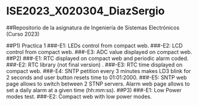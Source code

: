 # ISE2023_X020304_DiazSergio
##Repositorio de la asignatura de Ingeniería de Sistemas Electrónicos (Curso 2023)

##P1) Practica 1
    ###-E1: LEDs control from compact web.
    ###-E2: LCD control from compact web.
    ###-E3:  ADC value displayed on compact web.
##P2)
    ###-E1: RTC displayed on compact web and periodic alarm coded.
    ###-E2: RTC library (not final version) .
    ###-E3: RTC time displayed on compact web.
    ###-E4: SNTP petition every 3 minutes makes LD3 blink for 2 seconds and user button
         resets time to 01:01:2000.
    ###-E5: SNTP web page allows to switch between 2 STNP servers.
         Alarm web page allows to set a daily alarm at a given time (hh:mm:ss).
##P3)
    ###-E1: Low Power modes test.
    ###-E2: Compact web with low power modes.
